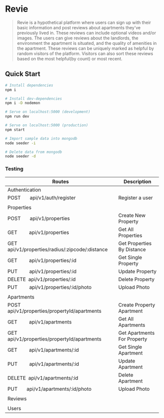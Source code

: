 # Revie

> Revie is a hypothetical platform where users can sign up with their basic information and post reviews about apartments they've previously lived in. These reviews can include optional videos and/or images. The users can give reviews about the landlords, the environment the apartment is situated, and the quality of amenities in the apartment. These reviews can be uniquely marked as helpful by random visitors of the platform. Visitors can also sort these reviews based on the most helpful(by count) or most recent.

## Quick Start

```bash
# Install dependencies
npm i

# Install dev-dependencies
npm i -D nodemon

# Serve on localhost:5000 (development)
npm run dev

# Serve on localhost:5000 (production)
npm start

# Import sample data into mongodb
node seeder -i

# Delete data from mongodb
node seeder -d
```

### Testing

| Routes                                                                      | Description                 |
| --------------------------------------------------------------------------- | --------------------------- |
| Authentication                                                              |                             |
| POST &nbsp; &nbsp; &nbsp; api/v1/auth/register                              | Register a user             |
|                                                                             |                             |
| Properties                                                                  |                             |
| POST &nbsp; &nbsp; &nbsp; api/v1/properties                                 | Create New Property         |
| GET &nbsp; &nbsp; &nbsp; &nbsp; api/v1/properties                           | Get All Properties          |
| GET &nbsp; &nbsp; &nbsp; &nbsp; api/v1/properties/radius/:zipcode/:distance | Get Properties By Distance  |
| GET &nbsp; &nbsp; &nbsp; &nbsp; api/v1/properties/:id                       | Get Single Property         |
| PUT &nbsp; &nbsp; &nbsp; &nbsp; api/v1/properties/:id                       | Update Property             |
| DELETE &nbsp;api/v1/properties/:id                                          | Delete Property             |
| PUT &nbsp; &nbsp; &nbsp; &nbsp; api/v1/properties/:id/photo                 | Upload Photo                |
|                                                                             |                             |
| Apartments                                                                  |                             |
| POST &nbsp; &nbsp; &nbsp; api/v1/properties/propertyId/apartments           | Create Property Apartment   |
| GET &nbsp; &nbsp; &nbsp; &nbsp; api/v1/apartments                           | Get All Apartments          |
| GET &nbsp; &nbsp; &nbsp; &nbsp; api/v1/properties/propertyId/apartments     | Get Apartments For Property |
| GET &nbsp; &nbsp; &nbsp; &nbsp; api/v1/apartments/:id                       | Get Single Apartment        |
| PUT &nbsp; &nbsp; &nbsp; &nbsp; api/v1/apartments/:id                       | Update Apartment            |
| DELETE &nbsp;api/v1/apartments/:id                                          | Delete Apartment            |
| PUT &nbsp; &nbsp; &nbsp; api/v1/apartments/:id/photo                        | Upload Photo                |
|                                                                             |                             |
| Reviews                                                                     |                             |
|                                                                             |                             |
| Users                                                                       |                             |

